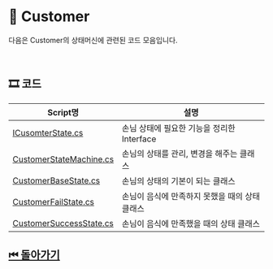 # 🔎 Customer

다음은 Customer의 상태머신에 관련된 코드 모음입니다.

<!--
## 🕵️‍♀️ 간략 설명
![이미지]() -->


<br>

## 🎞 코드 

| Script명 | 설명 |
|---|---|
|[ICusomterState.cs](./ICustomerState.cs) | 손님 상태에 필요한 기능을 정리한 Interface |
|[CustomerStateMachine.cs](./CustomerStateMachine.cs)| 손님의 상태를 관리, 변경을 해주는 클래스 |
|[CustomerBaseState.cs](./CustomerStates/CustomerBaseState.cs)| 손님의 상태의 기본이 되는 클래스 |
|[CustomerFailState.cs](./CustomerStates/CustomerFailState.cs)| 손님이 음식에 만족하지 못했을 때의 상태 클래스 |
|[CustomerSuccessState.cs](./CustomerStates/CustomerSuccessState.cs)| 손님이 음식에 만족했을 때의 상태 클래스 |




## [⏮ 돌아가기](../../)
